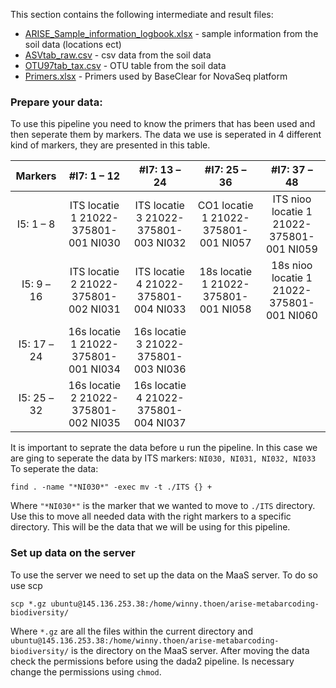 This section contains the following intermediate and result files:

- [ARISE_Sample_information_logbook.xlsx](ARISE_Sample_information_logbook.xlsx) - sample information from the soil data (locations ect)
- [ASVtab_raw.csv](ASVtab_raw.csv) - csv data from the soil data
- [OTU97tab_tax.csv](OTU97tab_tax.csv) - OTU table from the soil data
- [Primers.xlsx](Primers.xlsx) - Primers used by BaseClear for NovaSeq platform

### Prepare your data:

To use this pipeline you need to know the primers that has been used and then seperate them by markers. The data we use is seperated in 4 different kind of markers, they are presented in this table.

| Markers | #I7: 1 – 12    | #I7: 13 – 24    | #I7: 25 – 36 | #I7: 37 – 48 |
| :-----: | :---: | :---: | :---: | :---: |
| I5: 1 – 8 | ITS locatie 1 21022-375801-001 NI030   | ITS locatie 3 21022-375801-003 NI032   | CO1 locatie 1 21022-375801-001 NI057 | ITS nioo locatie 1 21022-375801-001 NI059 |
| I5: 9 – 16 | ITS locatie 2 21022-375801-002 NI031   | ITS locatie 4 21022-375801-004 NI033   | 18s locatie 1 21022-375801-001 NI058 | 18s nioo locatie 1 21022-375801-001 NI060 |
| I5: 17 – 24 | 16s locatie 1 21022-375801-001 NI034   | 16s locatie 3 21022-375801-003 NI036   |  |  |
| I5: 25 – 32 | 16s locatie 2 21022-375801-002 NI035   | 16s locatie 4 21022-375801-004 NI037   |  |  |

It is important to seprate the data before u run the pipeline. In this case we are ging to seperate the data by ITS markers: `NI030, NI031, NI032, NI033`
To seperate the data:

    find . -name "*NI030*" -exec mv -t ./ITS {} +

Where `"*NI030*"` is the marker that we wanted to move to `./ITS` directory.
Use this to move all needed data with the right markers to a specific directory. This will be the data that we will be using for this pipeline. 

### Set up data on the server

To use the server we need to set up the data on the MaaS server. To do so use scp

    scp *.gz ubuntu@145.136.253.38:/home/winny.thoen/arise-metabarcoding-biodiversity/

Where `*.gz` are all the files within the current directory and `ubuntu@145.136.253.38:/home/winny.thoen/arise-metabarcoding-biodiversity/` is the directory on the MaaS server.
After moving the data check the permissions before using the dada2 pipeline. Is necessary change the permissions using `chmod`.


